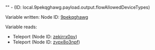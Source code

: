 "" - (ID: local.9pekqghawg.payload.output.flowAllowedDeviceTypes)

Variable written:
Node ID: [9pekqghawg](../nodes/9pekqghawg.md)

Variable reads:
* Teleport (Node ID: [zekirrx0pv](../nodes/zekirrx0pv.md))
* Teleport (Node ID: [zvpx8o3npf](../nodes/zvpx8o3npf.md))
